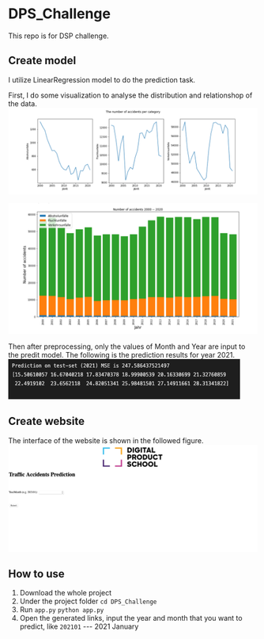 # DPS_Challenge
This repo is for DSP challenge.

## Create model
I utilize LinearRegression model to do the prediction task.  

First, I do some visualization to analyse the distribution and relationshop of the data. 
![image](https://github.com/MingyuLiu1/DPS_Challenge/blob/main/figs/num_acc_cat.png)

![image](https://github.com/MingyuLiu1/DPS_Challenge/blob/main/figs/num_acc_00-20.png)

Then after preprocessing, only the values of Month and Year are input to the predit model. The following is the prediction results for year 2021.
![iamge](https://github.com/MingyuLiu1/DPS_Challenge/blob/main/figs/predict_res_2021.png)

## Create website
The interface of the website is shown in the followed figure.
![image](https://github.com/MingyuLiu1/DPS_Challenge/blob/main/figs/web.png)

## How to use
1. Download the whole project
2. Under the project folder
    `cd DPS_Challenge`
3. Run `app.py`
    `python app.py`
4. Open the generated links, input the year and month that you want to predict, like
  `202101` --- 2021 January
